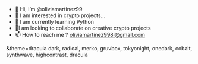 - 👋 Hi, I’m @oliviamartinez99
- 👀 I am interested in crypto projects...
- 🌱 I am currently learning Python
- 💞️I am looking to collaborate on creative crypto projects
- 📫 How to reach me ? 
oliviamartinez998i@gmail.com

</a>
&theme=dracula
dark, radical, merko, gruvbox, tokyonight, onedark, cobalt, synthwave, highcontrast, dracula



